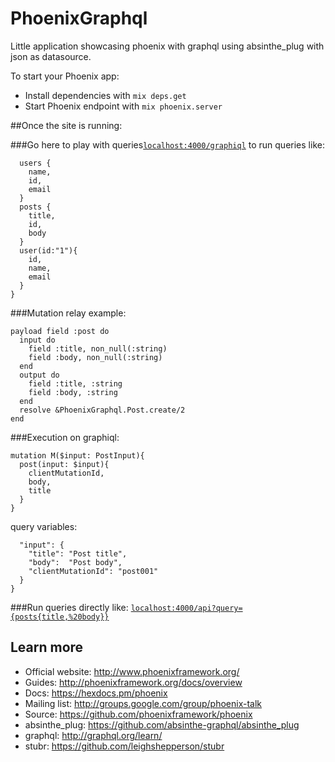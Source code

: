 # PhoenixGraphql

Little application showcasing phoenix with graphql using absinthe_plug with json as datasource.

To start your Phoenix app:

* Install dependencies with `mix deps.get`
* Start Phoenix endpoint with `mix phoenix.server`

##Once the site is running:

###Go here to play with queries[`localhost:4000/graphiql`](http://localhost:4000/graphiql) to run queries like:  
```{  
  users {  
    name,  
    id,  
    email  
  }  
  posts {  
    title,  
    id,  
    body  
  }  
  user(id:"1"){  
    id,  
    name,  
    email  
  }  
}
```

###Mutation relay example:
```
payload field :post do  
  input do  
    field :title, non_null(:string)  
    field :body, non_null(:string)  
  end  
  output do  
    field :title, :string  
    field :body, :string  
  end  
  resolve &PhoenixGraphql.Post.create/2  
end
```

###Execution on graphiql:
```
mutation M($input: PostInput){  
  post(input: $input){  
    clientMutationId,  
    body,  
    title  
  }  
}
```

query variables:  
```{  
  "input": {  
    "title": "Post title",  
    "body":  "Post body",  
    "clientMutationId": "post001"  
  }  
}
```

###Run queries directly like:  [`localhost:4000/api?query={posts{title,%20body}}`](http://localhost:4000/api?query={posts{title,%20body}})  

## Learn more

* Official website: http://www.phoenixframework.org/
* Guides: http://phoenixframework.org/docs/overview
* Docs: https://hexdocs.pm/phoenix
* Mailing list: http://groups.google.com/group/phoenix-talk
* Source: https://github.com/phoenixframework/phoenix
* absinthe_plug: https://github.com/absinthe-graphql/absinthe_plug
* graphql: http://graphql.org/learn/
* stubr: https://github.com/leighshepperson/stubr
